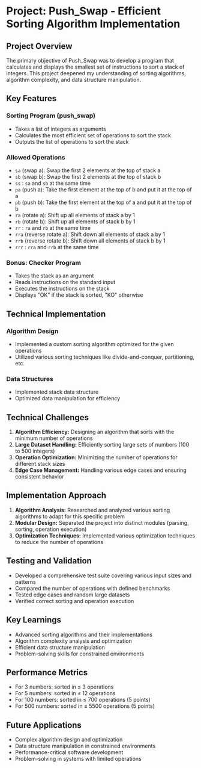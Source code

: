 # Project: Push_Swap - Efficient Sorting Algorithm Implementation

## Project Overview

The primary objective of Push_Swap was to develop a program that calculates and displays the smallest set of instructions to sort a stack of integers. This project deepened my understanding of sorting algorithms, algorithm complexity, and data structure manipulation.

## Key Features

### Sorting Program (push_swap)

- Takes a list of integers as arguments
- Calculates the most efficient set of operations to sort the stack
- Outputs the list of operations to sort the stack

### Allowed Operations

- `sa` (swap a): Swap the first 2 elements at the top of stack a
- `sb` (swap b): Swap the first 2 elements at the top of stack b
- `ss` : `sa` and `sb` at the same time
- `pa` (push a): Take the first element at the top of b and put it at the top of a
- `pb` (push b): Take the first element at the top of a and put it at the top of b
- `ra` (rotate a): Shift up all elements of stack a by 1
- `rb` (rotate b): Shift up all elements of stack b by 1
- `rr` : `ra` and `rb` at the same time
- `rra` (reverse rotate a): Shift down all elements of stack a by 1
- `rrb` (reverse rotate b): Shift down all elements of stack b by 1
- `rrr` : `rra` and `rrb` at the same time

### Bonus: Checker Program

- Takes the stack as an argument
- Reads instructions on the standard input
- Executes the instructions on the stack
- Displays "OK" if the stack is sorted, "KO" otherwise

## Technical Implementation

### Algorithm Design

- Implemented a custom sorting algorithm optimized for the given operations
- Utilized various sorting techniques like divide-and-conquer, partitioning, etc.

### Data Structures

- Implemented stack data structure
- Optimized data manipulation for efficiency

## Technical Challenges

1. **Algorithm Efficiency:** Designing an algorithm that sorts with the minimum number of operations
2. **Large Dataset Handling:** Efficiently sorting large sets of numbers (100 to 500 integers)
3. **Operation Optimization:** Minimizing the number of operations for different stack sizes
4. **Edge Case Management:** Handling various edge cases and ensuring consistent behavior

## Implementation Approach

1. **Algorithm Analysis:** Researched and analyzed various sorting algorithms to adapt for this specific problem
2. **Modular Design:** Separated the project into distinct modules (parsing, sorting, operation execution)
3. **Optimization Techniques:** Implemented various optimization techniques to reduce the number of operations

## Testing and Validation

- Developed a comprehensive test suite covering various input sizes and patterns
- Compared the number of operations with defined benchmarks
- Tested edge cases and random large datasets
- Verified correct sorting and operation execution

## Key Learnings

- Advanced sorting algorithms and their implementations
- Algorithm complexity analysis and optimization
- Efficient data structure manipulation
- Problem-solving skills for constrained environments

## Performance Metrics

- For 3 numbers: sorted in ≤ 3 operations
- For 5 numbers: sorted in ≤ 12 operations
- For 100 numbers: sorted in ≤ 700 operations (5 points)
- For 500 numbers: sorted in ≤ 5500 operations (5 points)

## Future Applications

- Complex algorithm design and optimization
- Data structure manipulation in constrained environments
- Performance-critical software development
- Problem-solving in systems with limited operations
